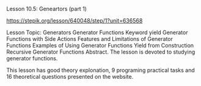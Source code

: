 Lesson 10.5: Geneartors (part 1)

https://stepik.org/lesson/640048/step/1?unit=636568

Lesson Topic: Generators
Generator Functions
Keyword yield
Generator Functions with Side Actions
Features and Limitations of Generator Functions
Examples of Using Generator Functions
Yield from Construction
Recursive Generator Functions
Abstract. The lesson is devoted to studying generator functions.

This lesson has good theory explonation, 9 programing practical tasks and 16 theoretical questions presented on the website.
